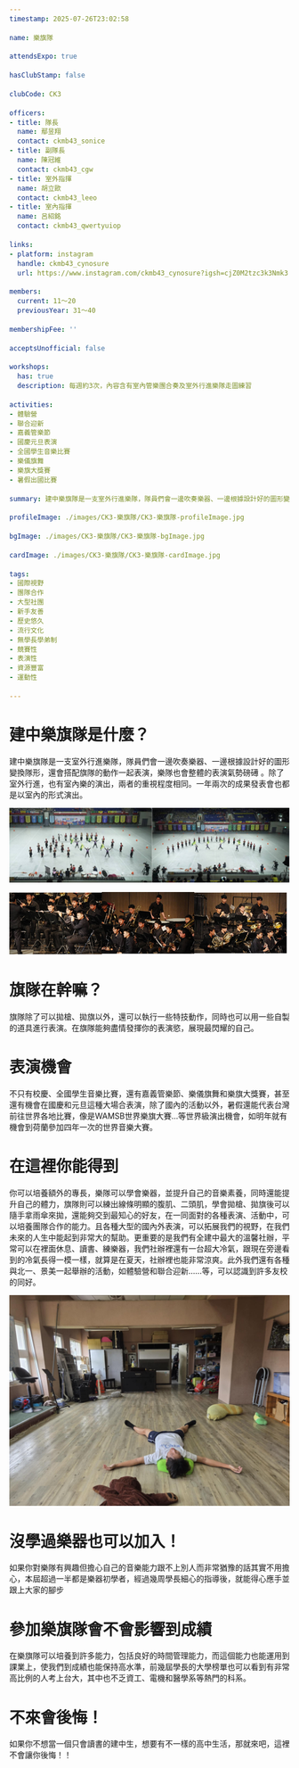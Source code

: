 ```yaml
---
timestamp: 2025-07-26T23:02:58

name: 樂旗隊

attendsExpo: true

hasClubStamp: false

clubCode: CK3

officers:
- title: 隊長
  name: 鄢昱翔
  contact: ckmb43_sonice
- title: 副隊長
  name: 陳冠維
  contact: ckmb43_cgw
- title: 室外指揮
  name: 胡立歐
  contact: ckmb43_leeo
- title: 室內指揮
  name: 呂紹銘
  contact: ckmb43_qwertyuiop

links:
- platform: instagram
  handle: ckmb43_cynosure
  url: https://www.instagram.com/ckmb43_cynosure?igsh=cjZ0M2tzc3k3Nmk3

members:
  current: 11～20
  previousYear: 31～40

membershipFee: ''

acceptsUnofficial: false

workshops:
  has: true
  description: 每週約3次，內容含有室內管樂團合奏及室外行進樂隊走圖練習

activities:
- 體驗營
- 聯合迎新
- 嘉義管樂節
- 國慶元旦表演
- 全國學生音樂比賽
- 樂儀旗舞
- 樂旗大獎賽
- 暑假出國比賽

summary: 建中樂旗隊是一支室外行進樂隊，隊員們會一邊吹奏樂器、一邊根據設計好的圖形變換隊形，還會搭配旗隊的動作一起表演，樂隊也會整體的表演氣勢磅礡。除了室外行進，也有室內樂的演出，一年兩次的成果發表會也都是以室內的形式演出。

profileImage: ./images/CK3-樂旗隊/CK3-樂旗隊-profileImage.jpg

bgImage: ./images/CK3-樂旗隊/CK3-樂旗隊-bgImage.jpg

cardImage: ./images/CK3-樂旗隊/CK3-樂旗隊-cardImage.jpg

tags:
- 國際視野
- 團隊合作
- 大型社團
- 新手友善
- 歷史悠久
- 流行文化
- 無學長學弟制
- 競賽性
- 表演性
- 資源豐富
- 運動性

---
```


# 建中樂旗隊是什麼？
建中樂旗隊是一支室外行進樂隊，隊員們會一邊吹奏樂器、一邊根據設計好的圖形變換隊形，還會搭配旗隊的動作一起表演，樂隊也會整體的表演氣勢磅礡
。除了室外行進，也有室內樂的演出，兩者的重視程度相同。一年兩次的成果發表會也都是以室內的形式演出。

![室外表演照片](./images/CK3-樂旗隊/CK3-樂旗隊-content-0.jpg)

![室內表演照片](./images/CK3-樂旗隊/CK3-樂旗隊-content-1.jpg)

# 旗隊在幹嘛？
旗隊除了可以拋槍、拋旗以外，還可以執行一些特技動作，同時也可以用一些自製的道具進行表演。在旗隊能夠盡情發揮你的表演慾，展現最閃耀的自己。

# 表演機會
不只有校慶、全國學生音樂比賽，還有嘉義管樂節、樂儀旗舞和樂旗大獎賽，甚至還有機會在國慶和元旦這種大場合表演，除了國內的活動以外，暑假還能代表台灣前往世界各地比賽，像是WAMSB世界樂旗大賽...等世界級演出機會，如明年就有機會到荷蘭參加四年一次的世界音樂大賽。

# 在這裡你能得到
你可以培養額外的專長，樂隊可以學會樂器，並提升自己的音樂素養，同時還能提升自己的體力，旗隊則可以練出線條明顯的腹肌、二頭肌，學會拋槍、拋旗後可以隨手拿雨傘來拋，還能夠交到最知心的好友，在一同面對的各種表演、活動中，可以培養團隊合作的能力。且各種大型的國內外表演，可以拓展我們的視野，在我們未來的人生中能起到非常大的幫助。更重要的是我們有全建中最大的溫馨社辦，平常可以在裡面休息、讀書、練樂器，我們社辦裡還有一台超大冷氣，跟現在旁邊看到的冷氣長得一模一樣，就算是在夏天，社辦裡也能非常涼爽。此外我們還有各種與北一、景美一起舉辦的活動，如體驗營和聯合迎新……等，可以認識到許多友校的同好。

![社辦照片](./images/CK3-樂旗隊/CK3-樂旗隊-content-2.jpg)

# 沒學過樂器也可以加入！
如果你對樂隊有興趣但擔心自己的音樂能力跟不上別人而非常猶豫的話其實不用擔心，本屆超過一半都是樂器初學者，經過幾周學長細心的指導後，就能得心應手並跟上大家的腳步

# 參加樂旗隊會不會影響到成績
在樂旗隊可以培養到許多能力，包括良好的時間管理能力，而這個能力也能運用到課業上，使我們到成績也能保持高水準，前幾屆學長的大學榜單也可以看到有非常高比例的人考上台大，其中也不乏資工、電機和醫學系等熱門的科系。

# 不來會後悔！
如果你不想當一個只會讀書的建中生，想要有不一樣的高中生活，那就來吧，這裡不會讓你後悔！！
